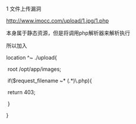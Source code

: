 1 文件上传漏洞

http://www.imocc.com/upload/1.jpg/1.php

本身属于静态资源，但是将调用php解析器来解析执行

所以加入

location ^~ ./upload{

​	root /opt/app/images;

​	if($request_filename ~* (.*)\\.php){

​		return 403;

​	}

}

